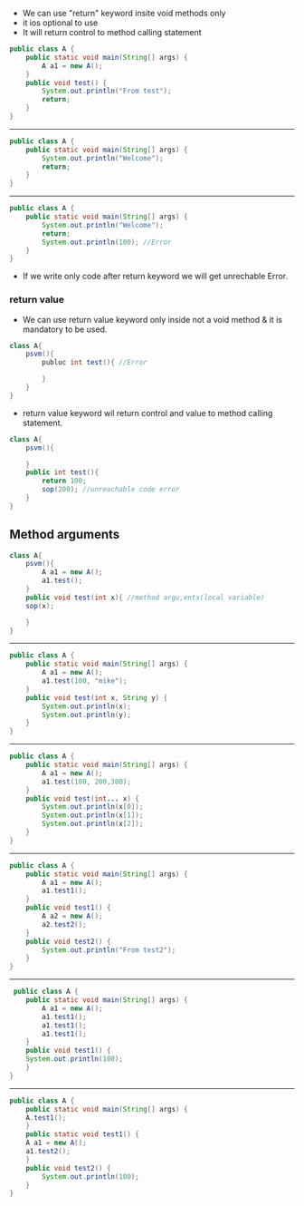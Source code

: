 * We can use "return" keyword insite void methods only
* it ios optional to use
* It will return control to method calling statement

```java
public class A {
	public static void main(String[] args) {
		A a1 = new A();
	}
	public void test() {
		System.out.println("From test");
		return;
	}
}
```

----


```java
public class A {
	public static void main(String[] args) {
		System.out.println("Welcome");
        return;
	}
}
```

----

```java
public class A {
	public static void main(String[] args) {
		System.out.println("Welcome");
		return;
		System.out.println(100); //Error
	}
}
```

* If we write only code after return keyword we will  get unrechable Error.

### return value ###
* We can use return value keyword only inside not a void method & it is mandatory to be used.

```java
class A{
    psvm(){
        publuc int test(){ //Error

        }
    }
}
```

* return value keyword wil return control and value to method calling statement.

```java
class A{
    psvm(){

    }
    public int test(){
        return 100;
        sop(200); //unreachable code error
    }
}
```

## Method arguments ##
```java
class A{
    psvm(){
        A a1 = new A();
        a1.test();
    }
    public void test(int x){ //method argu,ents(local variable) 
    sop(x);

    }
}
```
---
```java
public class A {
	public static void main(String[] args) {
		A a1 = new A();
		a1.test(100, "mike");
	}
	public void test(int x, String y) {
		System.out.println(x);
		System.out.println(y);
	}
}
```

---
```java
public class A {
	public static void main(String[] args) {
		A a1 = new A();
		a1.test(100, 200,300);
	}
	public void test(int... x) {
		System.out.println(x[0]);
		System.out.println(x[1]);
		System.out.println(x[2]);
	}
}
```

---
```java
public class A {
	public static void main(String[] args) {
		A a1 = new A();
		a1.test1();
	}
	public void test1() {
		A a2 = new A();
		a2.test2();
	}
	public void test2() {
		System.out.println("From test2");
	}
}
```

 ---
```java
 public class A {
	public static void main(String[] args) {
		A a1 = new A();
		a1.test1();
		a1.test1();
		a1.test1();
	}
	public void test1() {
	System.out.println(100);
	}		
}
```

---

```java
public class A {
	public static void main(String[] args) {
	A.test1();
	}
	public static void test1() {
	A a1 = new A();
	a1.test2();
	}
	public void test2() {
		System.out.println(100);
	}
}

```